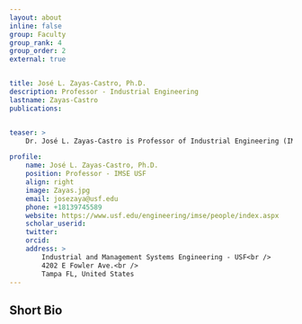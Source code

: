 ```yaml
---
layout: about
inline: false
group: Faculty
group_rank: 4
group_order: 2
external: true


title: José L. Zayas-Castro, Ph.D.
description: Professor - Industrial Engineering
lastname: Zayas-Castro
publications: 


teaser: >
    Dr. José L. Zayas-Castro is Professor of Industrial Engineering (IMSE) at the University of South Florida (USF). He joined USF in 2002 as Chair of the Department of IMSE. In 2011, he was appointed Associate for Research, and in 2014 Executive Associate Dean and Associate for International Affairs of the College of Engineering at USF. Between August of 2021 and August of 2024, he was Division Director for the Division of Engineering Education and Centers in the Directorate of Engineering at the National Science Foundation. Before joining USF, he was a Professor and Graduate Coordinator in the Department of Industrial & Manufacturing Systems Engineering at the University of Missouri-Columbia. From 1983 to 1999, he was a professor of Industrial Engineering at the University of Puerto Rico-Mayagüez. During that time, he was department Head and Associate Dean of Engineering. Currently, he directs the University Center for Exemplary Mentoring, which the Sloan Foundation sponsors. Throughout his career, he has mentored more than 50 graduate students and dozens of undergraduates doing research. His work focuses on healthcare systems engineering and improving the delivery of care, engineering entrepreneurship and innovation, economic and cost analysis, and improving engineering education. He is a member of IISE, INFORMS, IEEE, NSBE, SHPE, and Tau Beta PI.

profile:
    name: José L. Zayas-Castro, Ph.D.
    position: Professor - IMSE USF
    align: right
    image: Zayas.jpg
    email: josezaya@usf.edu
    phone: +18139745589  
    website: https://www.usf.edu/engineering/imse/people/index.aspx
    scholar_userid: 
    twitter: 
    orcid: 
    address: >
        Industrial and Management Systems Engineering - USF<br />
        4202 E Fowler Ave.<br />        
        Tampa FL, United States
---
```



## Short Bio
